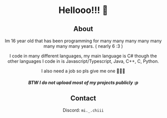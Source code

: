 <div align="center">
  <h1>Hellooo!!! 👋</h1>
  
  <h2 align="center">About</h2>
  
  Im 16 year old that has been programming for many many many many many many many many years. ( nearly 6 :3 )
  
  I code in many different languages, my main language is C# though the other languages I code in is Javascript/Typescript, Java, C++, C, Python.

  I also need a job so pls give me one 🙏🙏🙏
  
  ##### BTW I do not upload most of my projects publicly :p

  <h2 align="center">Contact</h2>
  
  Discord: `mi._.chiii`
  
</div>


